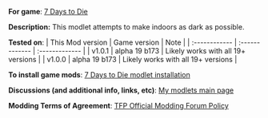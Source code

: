 **For game**: [7 Days to Die](https://7daystodie.com)

**Description:**
This modlet attempts to make indoors as dark as possible.

**Tested on**:
| This Mod version | Game version | Note |
| :------------ | :------------- | :------------- |
| v1.0.1 | alpha 19 b173 | Likely works with all 19+ versions |
| v1.0.0 | alpha 19 b173 | Likely works with all 19+ versions |

**To install game mods**: [7 Days to Die modlet installation](https://gist.github.com/doughphunghus/a1907c5f63b5fe79bd823965328f25bf)

**Discussions (and additional info, links, etc)**: [My modlets main page](https://community.7daystodie.com/topic/17197-doughs-modlets)

**Modding Terms of Agreement**: [TFP Official Modding Forum Policy ](https://community.7daystodie.com/topic/4189-tfp-official-modding-forum-policy/)
